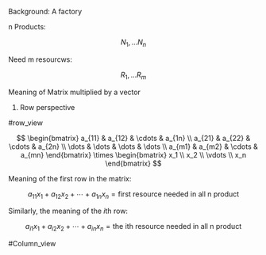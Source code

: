 Background: A factory

n Products: 

$$
N_1, \dots N_n
$$

Need m resourcws: 

 $$
 R_1, \dots R_m
$$


Meaning of Matrix multiplied by a vector

1. Row perspective

#row_view

$$
\begin{bmatrix}
a_{11} & a_{12} & \cdots & a_{1n} \\
a_{21} & a_{22} & \cdots & a_{2n} \\
\dots & \dots & \dots & \dots \\
a_{m1} & a_{m2} & \cdots & a_{mn} 
\end{bmatrix} \times 
\begin{bmatrix}
x_1 \\
x_2 \\
\vdots \\
x_n
\end{bmatrix}
$$


Meaning of the first row in the matrix: 

$$
a_{11}x_1 + a_{12}x_2 + \cdots + a_{1n}x_n = \text{first resource needed in all n product}
$$

Similarly, the meaning of the $i$th row: 

$$
a_{i1}x_1 + a_{i2}x_2 + \cdots + a_{in}x_n = \text{the ith resource needed in all n product}
$$

#Column_view


